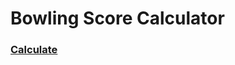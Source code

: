 # Bowling Score Calculator

### [Calculate](https://yehwankim23.github.io/js-bowling-score-calculator/)
